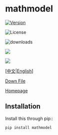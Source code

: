 mathmodel
=======================


[![Version](https://img.shields.io/pypi/v/mathmodel)](https://pypi.org/project/mathmodel/)

![License](https://img.shields.io/github/license/h-WAVES/Mathmodel)

![downloads](https://img.shields.io/github/downloads/h-WAVES/Mathmodel/total)

![](https://img.shields.io/badge/keras-tensorflow-blue.svg)

![](https://img.shields.io/badge/keras-tf.keras-blue.svg)

[[中文](https://github.com/h-WAVES/Mathmodel/blob/main/README.zh-CN.md)|[English](https://github.com/h-WAVES/Mathmodel/blob/main/README.md)\]

[Down File](https://pypi.org/project/mathmodel/)

[Homepage](https://github.com/h-WAVES/Mathmodel)

Installation
------------

Install this through pip::

    pip install mathmodel
    
 


